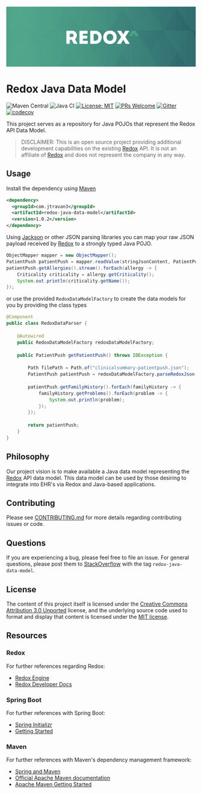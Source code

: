 ![Redox Banner](images/redox.png)

# Redox Java Data Model

![Maven Central](https://img.shields.io/maven-central/v/com.jtravan3/redox-java-data-model)
![Java CI](https://github.com/jtravan3/redox-java-data-model/workflows/Java%20CI/badge.svg)
[![License: MIT](https://img.shields.io/badge/License-MIT-yellow.svg)](https://opensource.org/licenses/MIT)
[![PRs Welcome](https://img.shields.io/badge/PRs-welcome-brightgreen.svg?style=flat-square)](http://makeapullrequest.com)
[![Gitter](https://badges.gitter.im/jtravan3/redox-java-data-model.svg)](https://gitter.im/jtravan3/redox-java-data-model?utm_source=badge&utm_medium=badge&utm_campaign=pr-badge)
[![codecov](https://codecov.io/gh/jtravan3/redox-java-data-model/branch/develop/graph/badge.svg)](https://codecov.io/gh/jtravan3/redox-java-data-model)

This project serves as a repository for Java POJOs that represent the Redox API Data Model.

> DISCLAIMER: This is an open source project providing additional development capabilities on the existing [Redox](https://www.redoxengine.com/)
> API. It is not an affiliate of [Redox](https://www.redoxengine.com/) and does not represent the company in any way.

## Usage

Install the dependency using [Maven](https://maven.apache.org/guides/getting-started/)

```xml
<dependency>
  <groupId>com.jtravan3</groupId>
  <artifactId>redox-java-data-model</artifactId>
  <version>1.0.2</version>
</dependency>
```

Using [Jackson](https://github.com/FasterXML/jackson) or other JSON parsing libraries you can map your raw JSON payload
received by [Redox](https://www.redoxengine.com/) to a strongly typed Java POJO.

```java
ObjectMapper mapper = new ObjectMapper();
PatientPush patientPush = mapper.readValue(stringJsonContent, PatientPush.class);
patientPush.getAllergies().stream().forEach(allergy -> {
    Criticality criticality = allergy.getCriticality();
    System.out.println(criticality.getName());
});
```

or use the provided `RedoxDataModelFactory` to create the data models for you by providing the class types

```java
@Component
public class RedoxDataParser {
    
    @Autowired
    public RedoxDataModelFactory redoxDataModelFactory;
    
    public PatientPush getPatientPush() throws IOException {
        
        Path filePath = Path.of("clinicalsummary-patientpush.json");
        PatientPush patientPush = redoxDataModelFactory.parseRedoxJson(filePath, PatientPush.class);
        
        patientPush.getFamilyHistory().forEach(familyHistory -> {
            familyHistory.getProblems().forEach(problem -> {
                System.out.println(problem);
            });
        });
        
        return patientPush;
    }
}
```

## Philosophy
Our project vision is to make available a Java data model representing the [Redox](https://www.redoxengine.com/) API 
data model. This data model can be used by those desiring to integrate into EHR's via Redox and Java-based applications.

## Contributing
Please see [CONTRIBUTING.md](https://github.com/jtravan3/redox-java-data-model/blob/develop/CONTRIBUTING.md) for more details regarding contributing issues or code.

## Questions
If you are experiencing a bug, please feel free to file an issue. For general questions, please post them to [StackOverflow](https://stackoverflow.com/search?q=redox-java-data-model) with the tag `redox-java-data-model`.

## License
The content of this project itself is licensed under the [Creative Commons Attribution 3.0 Unported](https://creativecommons.org/licenses/by/3.0/) license, and the underlying source code used to format and display that content is licensed under the [MIT license](https://github.com/jtravan3/redox-java-data-model/blob/develop/LICENSE.md).

## Resources

### Redox

For further references regarding Redox:

- [Redox Engine](https://www.redoxengine.com/)
- [Redox Developer Docs](https://developer.redoxengine.com/)

### Spring Boot

For further references with Spring Boot:

- [Spring Initializr](https://start.spring.io/)
- [Getting Started](https://spring.io/guides/gs/spring-boot/)

### Maven

For further references with Maven's dependency management framework:

- [Spring and Maven](https://spring.io/guides/gs/spring-boot/)
- [Official Apache Maven documentation](https://maven.apache.org/guides/index.html)
- [Apache Maven Getting Started](https://maven.apache.org/guides/getting-started/)
